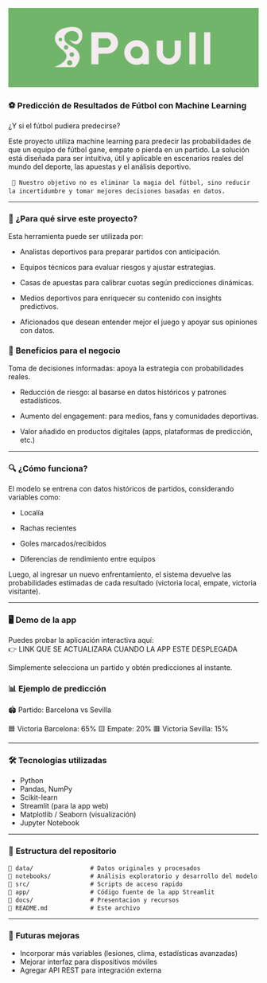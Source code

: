 <p align="center">
  <img src="docs/Paull.png" alt="Descripción de la imagen" width="600">
</p>

### ⚽ **Predicción de Resultados de Fútbol con Machine Learning**  
¿Y si el fútbol pudiera predecirse?   
   
Este proyecto utiliza machine learning para predecir las probabilidades de que un equipo de fútbol gane, empate o pierda en un partido. La solución está diseñada para ser intuitiva, útil y aplicable en escenarios reales del mundo del deporte, las apuestas y el análisis deportivo.
   
``` 🎯 Nuestro objetivo no es eliminar la magia del fútbol, sino reducir la incertidumbre y tomar mejores decisiones basadas en datos.```

____

### 🧠 **¿Para qué sirve este proyecto?**
Esta herramienta puede ser utilizada por:

- Analistas deportivos para preparar partidos con anticipación.

- Equipos técnicos para evaluar riesgos y ajustar estrategias.

- Casas de apuestas para calibrar cuotas según predicciones dinámicas.

- Medios deportivos para enriquecer su contenido con insights predictivos.

- Aficionados que desean entender mejor el juego y apoyar sus opiniones con datos.


### 💼 **Beneficios para el negocio**
Toma de decisiones informadas: apoya la estrategia con probabilidades reales.

- Reducción de riesgo: al basarse en datos históricos y patrones estadísticos.

- Aumento del engagement: para medios, fans y comunidades deportivas.

- Valor añadido en productos digitales (apps, plataformas de predicción, etc.)   

____

### 🔍 **¿Cómo funciona?**
El modelo se entrena con datos históricos de partidos, considerando variables como:

- Localía

- Rachas recientes

- Goles marcados/recibidos

- Diferencias de rendimiento entre equipos

Luego, al ingresar un nuevo enfrentamiento, el sistema devuelve las probabilidades estimadas de cada resultado (victoria local, empate, victoria visitante).

____

### 🖥️ **Demo de la app**
Puedes probar la aplicación interactiva aquí:   
👉 LINK QUE SE ACTUALIZARA CUANDO LA APP ESTE DESPLEGADA

Simplemente selecciona un partido y obtén predicciones al instante.



### 📊 **Ejemplo de predicción**
🏟️ Partido: Barcelona vs Sevilla

🟦 Victoria Barcelona: 65%
🟨 Empate: 20%
🟥 Victoria Sevilla: 15%

___

### 🛠️ **Tecnologías utilizadas**
- Python
- Pandas, NumPy
- Scikit-learn
- Streamlit (para la app web)
- Matplotlib / Seaborn (visualización)
- Jupyter Notebook

____

### 📂 **Estructura del repositorio**
```
📁 data/                # Datos originales y procesados
📁 notebooks/           # Análisis exploratorio y desarrollo del modelo
📁 src/                 # Scripts de acceso rapido
📁 app/                 # Código fuente de la app Streamlit
📁 docs/                # Presentacion y recursos
📄 README.md            # Este archivo
```

____

### 🚀 **Futuras mejoras**
- Incorporar más variables (lesiones, clima, estadísticas avanzadas)
- Mejorar interfaz para dispositivos móviles
- Agregar API REST para integración externa



